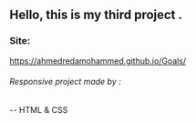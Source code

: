 ## Hello, this is my third project .

### Site:
https://ahmedredamohammed.github.io/Goals/
 
###### Responsive project made by :

-- HTML & CSS
